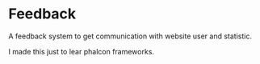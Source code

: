 Feedback
========

A feedback system to get communication with website user and statistic.

I made this just to lear phalcon frameworks.


